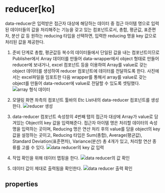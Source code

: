 # reducer[ko]

data-reducer은 입력받은 접근자 대상에 해당하는 데이터 중 접근 아이템 명으로 입력된 데이터들의 값을 처리해주는 기능을 갖고 있는 컴포넌트로서, 총합, 평균값, 표준편차, 분산 값 등 원하는 reducing 타입을 선택하면, 입력한 reducing 명을 key 값으로 처리된 값을 제공한다.

1. 준비 단계로 총합, 평균값등 복수의 데이터들에서 단일된 값을 내는 컴포넌트이므로 Publisher에서 Array 데이터를 만들어 data-wrapper에서 object 형태로 만들어 reducer에 보내거나, excel 컴포넌트 등을 이용하여 Array를 value로 갖는 object 데이터를 생성하여 reducer 컴포넌트에 데이터를 전달하도록 한다.
   사진에서는 excel파일을 임포트한 다음 wrapper를 통해서 array를 value로 갖는 object를 만들어 data-reducer에 value로 전달할 수 있도록 셋팅했다.
   ![array 형식 데이터][data_reducer_1]

1. 모델링 화면 좌측의 컴포넌트 툴바의 Etc List내의 data-reducer 컴포넌트를 생성한다.
   ![reducer 생성][data_reducer_2]

1. data-reducer 컴포넌트 속성창의 4번째 탭의 접근자 대상에 Array가 value로 담겨있는 Object의 key 값을 입력해준다. 접근자 아이템 명은 처리할 데이터의 속성명을 입력하는 곳이며, Reducing 명은 연산 처리 후의 value를 담을 object의 key값을 설정하는 곳이고, Reducing 타입은 Sum(총합), Average(평균값), Standard Deviation(표준편차), Variance(분산) 총 4개가 있고, 처리할 연산 종류를 고를 수 있다.
   ![data reducer의 key 값 입력][data_reducer_3]

1. 작업 확인을 위해 데이터 맵핑을 한다.
   ![data reducer의 값 확인 ][data_reducer_4]

1. 데이터 값이 제대로 출력됨을 확인한다.
   ![data reducer 출력 확인][data_reducer_5]

[data_reducer_1]: {{site.baseurl}}/assets/tutorials/data_reducer_1.png
[data_reducer_2]: {{site.baseurl}}/assets/tutorials/data_reducer_2.png
[data_reducer_3]: {{site.baseurl}}/assets/tutorials/data_reducer_3.png
[data_reducer_4]: {{site.baseurl}}/assets/tutorials/data_reducer_4.png
[data_reducer_5]: {{site.baseurl}}/assets/tutorials/data_reducer_5.png

## properties
